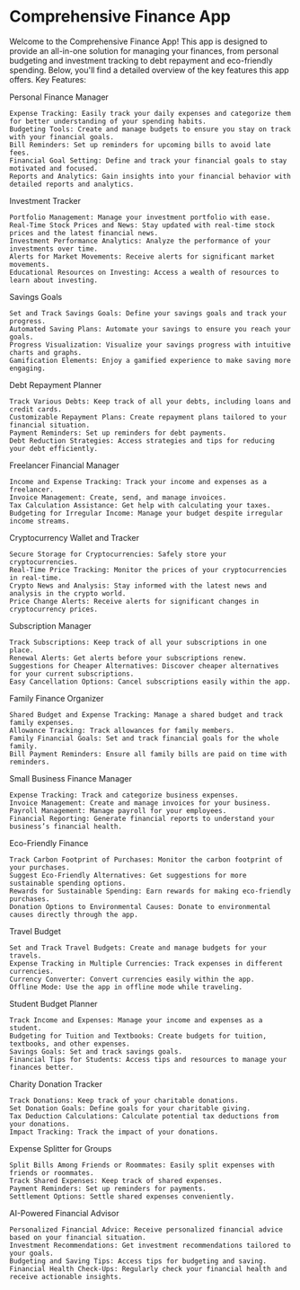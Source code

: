 # Comprehensive Finance App 

Welcome to the Comprehensive Finance App! This app is designed to provide an all-in-one solution for managing your finances, from personal budgeting and investment tracking to debt repayment and eco-friendly spending. Below, you'll find a detailed overview of the key features this app offers.
Key Features:

Personal Finance Manager

    Expense Tracking: Easily track your daily expenses and categorize them for better understanding of your spending habits.
    Budgeting Tools: Create and manage budgets to ensure you stay on track with your financial goals.
    Bill Reminders: Set up reminders for upcoming bills to avoid late fees.
    Financial Goal Setting: Define and track your financial goals to stay motivated and focused.
    Reports and Analytics: Gain insights into your financial behavior with detailed reports and analytics.

Investment Tracker

    Portfolio Management: Manage your investment portfolio with ease.
    Real-Time Stock Prices and News: Stay updated with real-time stock prices and the latest financial news.
    Investment Performance Analytics: Analyze the performance of your investments over time.
    Alerts for Market Movements: Receive alerts for significant market movements.
    Educational Resources on Investing: Access a wealth of resources to learn about investing.

Savings Goals

    Set and Track Savings Goals: Define your savings goals and track your progress.
    Automated Saving Plans: Automate your savings to ensure you reach your goals.
    Progress Visualization: Visualize your savings progress with intuitive charts and graphs.
    Gamification Elements: Enjoy a gamified experience to make saving more engaging.

Debt Repayment Planner

    Track Various Debts: Keep track of all your debts, including loans and credit cards.
    Customizable Repayment Plans: Create repayment plans tailored to your financial situation.
    Payment Reminders: Set up reminders for debt payments.
    Debt Reduction Strategies: Access strategies and tips for reducing your debt efficiently.

Freelancer Financial Manager

    Income and Expense Tracking: Track your income and expenses as a freelancer.
    Invoice Management: Create, send, and manage invoices.
    Tax Calculation Assistance: Get help with calculating your taxes.
    Budgeting for Irregular Income: Manage your budget despite irregular income streams.

Cryptocurrency Wallet and Tracker

    Secure Storage for Cryptocurrencies: Safely store your cryptocurrencies.
    Real-Time Price Tracking: Monitor the prices of your cryptocurrencies in real-time.
    Crypto News and Analysis: Stay informed with the latest news and analysis in the crypto world.
    Price Change Alerts: Receive alerts for significant changes in cryptocurrency prices.

Subscription Manager

    Track Subscriptions: Keep track of all your subscriptions in one place.
    Renewal Alerts: Get alerts before your subscriptions renew.
    Suggestions for Cheaper Alternatives: Discover cheaper alternatives for your current subscriptions.
    Easy Cancellation Options: Cancel subscriptions easily within the app.

Family Finance Organizer

    Shared Budget and Expense Tracking: Manage a shared budget and track family expenses.
    Allowance Tracking: Track allowances for family members.
    Family Financial Goals: Set and track financial goals for the whole family.
    Bill Payment Reminders: Ensure all family bills are paid on time with reminders.

Small Business Finance Manager

    Expense Tracking: Track and categorize business expenses.
    Invoice Management: Create and manage invoices for your business.
    Payroll Management: Manage payroll for your employees.
    Financial Reporting: Generate financial reports to understand your business’s financial health.

Eco-Friendly Finance

    Track Carbon Footprint of Purchases: Monitor the carbon footprint of your purchases.
    Suggest Eco-Friendly Alternatives: Get suggestions for more sustainable spending options.
    Rewards for Sustainable Spending: Earn rewards for making eco-friendly purchases.
    Donation Options to Environmental Causes: Donate to environmental causes directly through the app.

Travel Budget

    Set and Track Travel Budgets: Create and manage budgets for your travels.
    Expense Tracking in Multiple Currencies: Track expenses in different currencies.
    Currency Converter: Convert currencies easily within the app.
    Offline Mode: Use the app in offline mode while traveling.

Student Budget Planner

    Track Income and Expenses: Manage your income and expenses as a student.
    Budgeting for Tuition and Textbooks: Create budgets for tuition, textbooks, and other expenses.
    Savings Goals: Set and track savings goals.
    Financial Tips for Students: Access tips and resources to manage your finances better.

Charity Donation Tracker

    Track Donations: Keep track of your charitable donations.
    Set Donation Goals: Define goals for your charitable giving.
    Tax Deduction Calculations: Calculate potential tax deductions from your donations.
    Impact Tracking: Track the impact of your donations.

Expense Splitter for Groups

    Split Bills Among Friends or Roommates: Easily split expenses with friends or roommates.
    Track Shared Expenses: Keep track of shared expenses.
    Payment Reminders: Set up reminders for payments.
    Settlement Options: Settle shared expenses conveniently.

AI-Powered Financial Advisor

    Personalized Financial Advice: Receive personalized financial advice based on your financial situation.
    Investment Recommendations: Get investment recommendations tailored to your goals.
    Budgeting and Saving Tips: Access tips for budgeting and saving.
    Financial Health Check-Ups: Regularly check your financial health and receive actionable insights.
